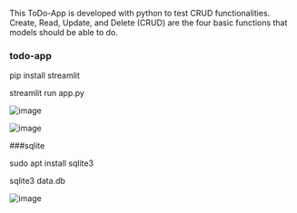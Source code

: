 This ToDo-App is developed with python to test CRUD functionalities. Create, Read, Update, and Delete (CRUD) are the four basic functions that models should be able to do.



### todo-app

pip install streamlit


streamlit run app.py

![image](https://user-images.githubusercontent.com/47417469/115628104-c11e8200-a308-11eb-9b9b-94f3c2224fc2.png)


![image](https://user-images.githubusercontent.com/47417469/115628147-dabfc980-a308-11eb-9ee2-782bfbf46b11.png)



###sqlite

sudo apt install sqlite3

sqlite3 data.db


![image](https://user-images.githubusercontent.com/47417469/115435055-204d9b00-a212-11eb-8e8e-95ce418804f5.png)

